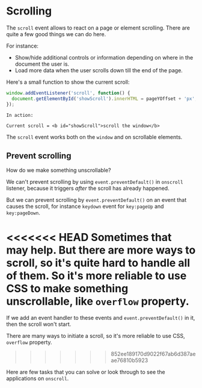 # Scrolling

The `scroll` event allows to react on a page or element scrolling. There are quite a few good things we can do here.

For instance:
- Show/hide additional controls or information depending on where in the document the user is.
- Load more data when the user scrolls down till the end of the page.

Here's a small function to show the current scroll:

```js autorun
window.addEventListener('scroll', function() {
  document.getElementById('showScroll').innerHTML = pageYOffset + 'px';
});
```

```online
In action:

Current scroll = <b id="showScroll">scroll the window</b>
```

The `scroll` event works both on the `window` and on scrollable elements.

## Prevent scrolling

How do we make something unscrollable?

We can't prevent scrolling by using `event.preventDefault()` in `onscroll` listener, because it triggers *after* the scroll has already happened.

But we can prevent scrolling by `event.preventDefault()` on an event that causes the scroll, for instance `keydown` event for `key:pageUp` and `key:pageDown`.

<<<<<<< HEAD
Sometimes that may help. But there are more ways to scroll, so it's quite hard to handle all of them. So it's more reliable to use CSS to make something unscrollable, like `overflow` property.
=======
If we add an event handler to these events and `event.preventDefault()` in it, then the scroll won't start.

There are many ways to initiate a scroll, so it's more reliable to use CSS, `overflow` property.
>>>>>>> 852ee189170d9022f67ab6d387aeae76810b5923

Here are few tasks that you can solve or look through to see the applications on `onscroll`.
